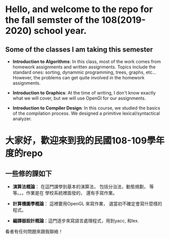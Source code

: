 # Hello, and welcome to the repo for the fall semster of the 108(2019-2020) school year.

## Some of the classes I am taking this semester

- **Introduction to Algorithms**: In this class, most of the work comes from homework
assignments and written assignments. Topics include the standard ones: sorting, dynammic
programming, trees, graphs, etc... However, the problems can get quite involved in the
homework assignments.

- **Introduction to Graphics**: At the time of writing, I don't know exactly what we will
cover, but we will use OpenGl for our assignments. 

- **Introduction to Compiler Design**: In this course, we studied the basics of the compilation
process. We designed a primitive lexical/syntactical analyzer.

# 大家好，歡迎來到我的民國108-109學年度的repo

## 一些修的課如下

- **演算法概論**： 在這門課學到基本的演算法， 包括分治法，動態規劃， 等等。。。作業是在
學校系統裡面發的， 還有手寫作業。

- **計算機圖學概論**： 這裡要用OpenGL 來寫作業， 選當初不確定會寫什麼樣的程式。

- **編譯器設計概論**：這門逐步來寫語言處理程式，用到yacc,  和lex.

看者有任何問題來跟我聯絡！
